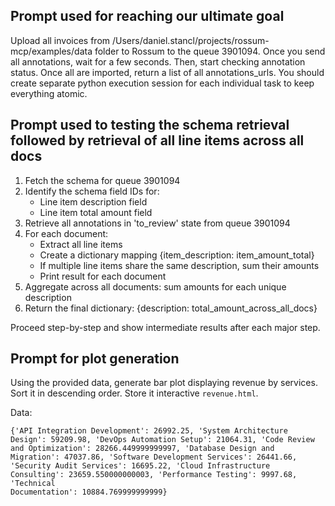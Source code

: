 ## Prompt used for reaching our ultimate goal

Upload all invoices from /Users/daniel.stancl/projects/rossum-mcp/examples/data folder to Rossum to the queue 3901094. Once you send all annotations, wait for a few seconds. Then, start checking annotation status. Once all are imported, return a list of all annotations_urls. You should create separate python execution session for each individual task to keep everything atomic.


## Prompt used to testing the schema retrieval followed by retrieval of all line items across all docs
1. Fetch the schema for queue 3901094
2. Identify the schema field IDs for:
    - Line item description field
    - Line item total amount field
3. Retrieve all annotations in 'to_review' state from queue 3901094
4. For each document:
    - Extract all line items
    - Create a dictionary mapping {item_description: item_amount_total}
    - If multiple line items share the same description, sum their amounts
    - Print result for each document
5. Aggregate across all documents: sum amounts for each unique description
6. Return the final dictionary: {description: total_amount_across_all_docs}

Proceed step-by-step and show intermediate results after each major step.

## Prompt for plot generation

Using the provided data, generate bar plot displaying revenue by services. Sort it in descending order. Store it interactive `revenue.html`.

Data:
```
{'API Integration Development': 26992.25, 'System Architecture Design': 59209.98, 'DevOps Automation Setup': 21064.31, 'Code Review and Optimization': 28266.449999999997, 'Database Design and
Migration': 47037.86, 'Software Development Services': 26441.66, 'Security Audit Services': 16695.22, 'Cloud Infrastructure Consulting': 23659.550000000003, 'Performance Testing': 9997.68, 'Technical
Documentation': 10884.769999999999}

